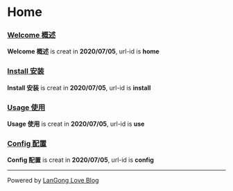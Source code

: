 # Home
### [Welcome 概述](home.md)

**Welcome 概述** is creat in **2020/07/05**, url-id is **home** 

### [Install 安装](install.md)

**Install 安装** is creat in **2020/07/05**, url-id is **install** 

### [Usage 使用](use.md)

**Usage 使用** is creat in **2020/07/05**, url-id is **use** 

### [Config 配置](config.md)

**Config 配置** is creat in **2020/07/05**, url-id is **config** 


---


Powered by [LanGong Love Blog](https://langong-dev.github.io/love-blog)
